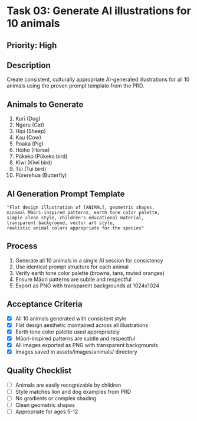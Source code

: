 # Task 03: Generate AI illustrations for 10 animals

## Priority: High

## Description
Create consistent, culturally appropriate AI-generated illustrations for all 10 animals using the proven prompt template from the PRD.

## Animals to Generate
1. Kurī (Dog)
2. Ngeru (Cat)
3. Hipi (Sheep)
4. Kau (Cow)
5. Poaka (Pig)
6. Hōiho (Horse)
7. Pūkeko (Pūkeko bird)
8. Kiwi (Kiwi bird)
9. Tūī (Tui bird)
10. Pūrerehua (Butterfly)

## AI Generation Prompt Template
```
"Flat design illustration of [ANIMAL], geometric shapes, 
minimal Māori-inspired patterns, earth tone color palette, 
simple clean style, children's educational material, 
transparent background, vector art style, 
realistic animal colors appropriate for the species"
```

## Process
1. Generate all 10 animals in a single AI session for consistency
2. Use identical prompt structure for each animal
3. Verify earth tone color palette (browns, tans, muted oranges)
4. Ensure Māori patterns are subtle and respectful
5. Export as PNG with transparent backgrounds at 1024x1024

## Acceptance Criteria
- [x] All 10 animals generated with consistent style
- [x] Flat design aesthetic maintained across all illustrations
- [x] Earth tone color palette used appropriately
- [x] Māori-inspired patterns are subtle and respectful
- [x] All images exported as PNG with transparent backgrounds
- [x] Images saved in assets/images/animals/ directory

## Quality Checklist
- [ ] Animals are easily recognizable by children
- [ ] Style matches lion and dog examples from PRD
- [ ] No gradients or complex shading
- [ ] Clean geometric shapes
- [ ] Appropriate for ages 5-12